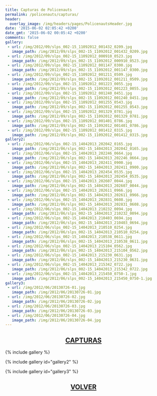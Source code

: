 ```yaml
---
title: Capturas de Policenauts
permalink: /policenauts/capturas/
header:
  overlay_image: /img/headers/pages/PolicenautsHeader.jpg
date: '2015-06-02 02:05:42 +0200'
date_gmt: '2015-06-02 00:05:42 +0200'
comments: false
gallery:
 - url: /img/2012/09/slps_002-15_11092012_001432_0209.jpg
   image_path: /img/2012/09/slps_002-15_11092012_001432_0209.jpg
 - url: /img/2012/09/slps_002-15_11092012_000910_0523.jpg
   image_path: /img/2012/09/slps_002-15_11092012_000910_0523.jpg
 - url: /img/2012/09/slps_002-15_11092012_001147_0300.jpg
   image_path: /img/2012/09/slps_002-15_11092012_001147_0300.jpg
 - url: /img/2012/09/slps_002-15_11092012_001211_0509.jpg
   image_path: /img/2012/09/slps_002-15_11092012_001211_0509.jpg
 - url: /img/2012/09/slps_002-15_11092012_001223_0055.jpg
   image_path: /img/2012/09/slps_002-15_11092012_001223_0055.jpg
 - url: /img/2012/09/slps_002-15_11092012_001240_0451.jpg
   image_path: /img/2012/09/slps_002-15_11092012_001240_0451.jpg
 - url: /img/2012/09/slps_002-15_11092012_001255_0543.jpg
   image_path: /img/2012/09/slps_002-15_11092012_001255_0543.jpg
 - url: /img/2012/09/slps_002-15_11092012_001329_0781.jpg
   image_path: /img/2012/09/slps_002-15_11092012_001329_0781.jpg
 - url: /img/2012/09/slps_002-15_11092012_001401_0786.jpg
   image_path: /img/2012/09/slps_002-15_11092012_001401_0786.jpg
 - url: /img/2012/09/slps_002-15_11092012_001412_0315.jpg
   image_path: /img/2012/09/slps_002-15_11092012_001412_0315.jpg
gallery2:
 - url: /img/2012/06/slps_002-15_14042013_202042_0165.jpg
   image_path: /img/2012/06/slps_002-15_14042013_202042_0165.jpg
 - url: /img/2012/06/slps_002-15_14042013_202246_0664.jpg
   image_path: /img/2012/06/slps_002-15_14042013_202246_0664.jpg
 - url: /img/2012/06/slps_002-15_14042013_202411_0900.jpg
   image_path: /img/2012/06/slps_002-15_14042013_202411_0900.jpg
 - url: /img/2012/06/slps_002-15_14042013_202454_0535.jpg
   image_path: /img/2012/06/slps_002-15_14042013_202454_0535.jpg
 - url: /img/2012/06/slps_002-15_14042013_202607_0044.jpg
   image_path: /img/2012/06/slps_002-15_14042013_202607_0044.jpg
 - url: /img/2012/06/slps_002-15_14042013_202611_0966.jpg
   image_path: /img/2012/06/slps_002-15_14042013_202611_0966.jpg
 - url: /img/2012/06/slps_002-15_14042013_202831_0608.jpg
   image_path: /img/2012/06/slps_002-15_14042013_202831_0608.jpg
 - url: /img/2012/06/slps_002-15_14042013_210232_0094.jpg
   image_path: /img/2012/06/slps_002-15_14042013_210232_0094.jpg
 - url: /img/2012/06/slps_002-15_14042013_210403_0694.jpg
   image_path: /img/2012/06/slps_002-15_14042013_210403_0694.jpg
 - url: /img/2012/06/slps_002-15_14042013_210510_0254.jpg
   image_path: /img/2012/06/slps_002-15_14042013_210510_0254.jpg
 - url: /img/2012/06/slps_002-15_14042013_210538_0611.jpg
   image_path: /img/2012/06/slps_002-15_14042013_210538_0611.jpg
 - url: /img/2012/06/slps_002-15_14042013_215104_0562.jpg
   image_path: /img/2012/06/slps_002-15_14042013_215104_0562.jpg
 - url: /img/2012/06/slps_002-15_14042013_215230_0631.jpg
   image_path: /img/2012/06/slps_002-15_14042013_215230_0631.jpg
 - url: /img/2012/06/slps_002-15_14042013_215342_0722.jpg
   image_path: /img/2012/06/slps_002-15_14042013_215342_0722.jpg
 - url: /img/2012/06/slps_002-15_14042013_215450_0750-1.jpg
   image_path: /img/2012/06/slps_002-15_14042013_215450_0750-1.jpg
gallery3:
 - url: /img/2012/06/20130726-01.jpg
   image_path: /img/2012/06/20130726-01.jpg
 - url: /img/2012/06/20130726-02.jpg
   image_path: /img/2012/06/20130726-02.jpg
 - url: /img/2012/06/20130726-03.jpg
   image_path: /img/2012/06/20130726-03.jpg
 - url: /img/2012/06/20130726-04.jpg
   image_path: /img/2012/06/20130726-04.jpg
---
```

<h2 style="text-align: center;"><strong><a href="/policenauts/capturas/">CAPTURAS</a></strong></h2>

{% include gallery %}

{% include gallery id="gallery2" %}

{% include gallery id="gallery3" %}

<h2 style="text-align: center;"><a href="/policenauts/"><strong>VOLVER</strong></a></h2>


